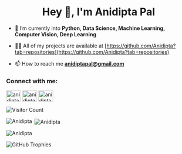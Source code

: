 <h1 align="center">Hey 👋, I'm Anidipta Pal</h1>

- 🌱 I’m currently into **Python, Data Science, Machine Learning, Computer Vision, Deep Learning**

- 👨‍💻 All of my projects are available at [https://github.com/Anidipta?tab=repositories](https://github.com/Anidipta?tab=repositories)
- 📫 How to reach me **anidiptapal@gmail.com**

<h3 align="left">Connect with me:</h3>
<p align="left">
<a href="https://www.linkedin.com/in/anidipta-pal" target="blank"><img align="center" src="https://raw.githubusercontent.com/rahuldkjain/github-profile-readme-generator/master/src/images/icons/Social/linked-in-alt.svg" alt="anidipta" height="30" width="40" /></a>
<a href="https://www.kaggle.com/anidiptapal" target="blank"><img align="center" src="https://raw.githubusercontent.com/rahuldkjain/github-profile-readme-generator/master/src/images/icons/Social/kaggle.svg" alt="anidipta" height="30" width="40" /></a>
<a href="https://leetcode.com/Ninja_Ani" target="blank"><img align="center" src="https://raw.githubusercontent.com/rahuldkjain/github-profile-readme-generator/master/src/images/icons/Social/leet-code.svg" alt="anidipta" height="30" width="40" /></a>
</p>

![Visitor Count](https://profile-counter.glitch.me/Anidipta/count.svg)
<p><img align="left" src="https://github-readme-stats.vercel.app/api/top-langs?username=Anidipta&show_icons=true&theme=dark&locale=en&layout=compact" alt="Anidipta" /></p>

<p>&nbsp;<img align="center" src="https://github-readme-stats.vercel.app/api?username=Anidipta&show_icons=true&theme=dark&locale=en" alt="Anidipta" /></p>

<p><img align="center" src="https://github-readme-streak-stats.herokuapp.com/?user=Anidipta&theme=dark" alt="Anidipta"/></p>

![GitHub Trophies](https://github-profile-trophy.vercel.app/?username=Anidipta)
